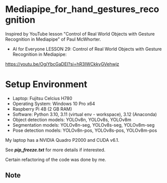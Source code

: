 # Mediapipe_for_hand_gestures_recognition
Inspired by YouTube lesson "Control of Real World Objects with Gesture Recognition in Mediapipe" of Paul McWhorter.

* AI for Everyone LESSON 29: Control of Real World Objects with Gesture Recognition in Mediapipe:

<https://youtu.be/OgiYbcGaDEI?si=hR3IWCkkyGVehwjz>

## 

# Setup Environment
* Laptop: Fujitsu Celcius H780
* Operating System: Windows 10 Pro x64
* Raspberry Pi 4B (2 GB RAM)
* Software: Python 3.10, 3.11 (virtual env - workspace), 3.12 (Anaconda)
* Object detection models: YOLOv8n, YOLOv8s, YOLOv8m
* Segmentation models: YOLOv8n-seg, YOLOv8s-seg, YOLOv8m-seg
* Pose detection models: YOLOv8n-pos, YOLOv8s-pos, YOLOv8m-pos

My laptop has a NVIDIA Quadro P2000 and CUDA v6.1.

See **_pip_freeze.txt_** for more details if interested.

Certain refactoring of the code was done by me.

## Note

